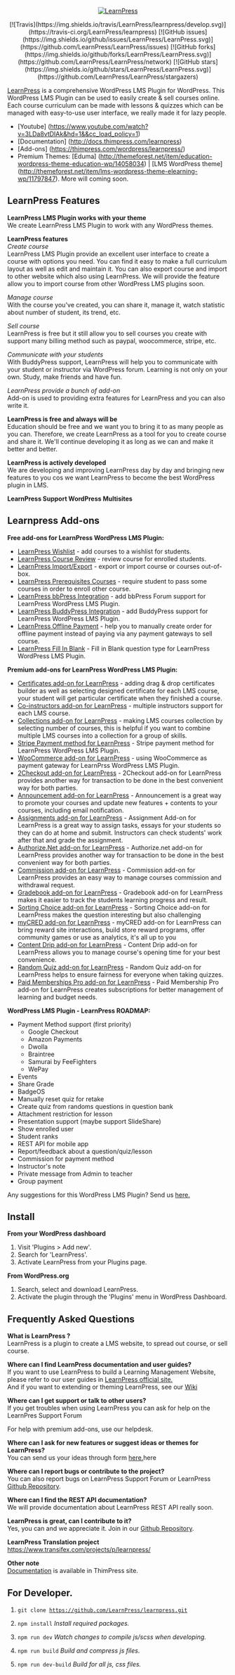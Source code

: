 <p align="center"><a href="https://vi.wordpress.org/plugins/learnpress/"><img src="https://ps.w.org/learnpress/assets/icon-128x128.png?rev=2403692" alt="LearnPress" /></a></p>
<p align="center">
[![Travis](https://img.shields.io/travis/LearnPress/learnpress/develop.svg)](https://travis-ci.org/LearnPress/learnpress) [![GitHub issues](https://img.shields.io/github/issues/LearnPress/LearnPress.svg)](https://github.com/LearnPress/LearnPress/issues) [![GitHub forks](https://img.shields.io/github/forks/LearnPress/LearnPress.svg)](https://github.com/LearnPress/LearnPress/network) [![GitHub stars](https://img.shields.io/github/stars/LearnPress/LearnPress.svg)](https://github.com/LearnPress/LearnPress/stargazers)
</p>

<a href="http://thimpress.com/learnpress" target="_blank">LearnPress</a> is a comprehensive WordPress LMS Plugin for WordPress. This WordPress LMS Plugin can be used to easily create & sell courses online. Each course curriculum can be made with lessons & quizzes which can be managed with easy-to-use user interface, we really made it for lazy people.  

* [Youtube] (https://www.youtube.com/watch?v=3LDa8vtDIAk&hd=1&&cc_load_policy=1)
* [Documentation] (http://docs.thimpress.com/learnpress)
* [Add-ons] (https://thimpress.com/wordpress/learnpress/)
* Premium Themes: [Eduma] (http://themeforest.net/item/education-wordpress-theme-education-wp/14058034) | [LMS WordPress theme] (http://themeforest.net/item/lms-wordpress-theme-elearning-wp/11797847). More will coming soon.
## LearnPress Features
**LearnPress LMS Plugin works with your theme**  
We create LearnPress LMS Plugin to work with any WordPress themes.

**LearnPress features**  
*Create course*  
LearnPress LMS Plugin provide an excellent user interface to create a course with options you need. You can find it easy to make a full curriculum layout as well as edit and maintain it.
You can also export course and import to other website which also using LearnPress. We will provide the feature allow you to import course from other WordPress LMS plugins soon.  

*Manage course*  
With the course you've created, you can share it, manage it, watch statistic about number of student, its trend, etc.  

*Sell course*  
LearnPress is free but it still allow you to sell courses you create with support many billing method such as paypal, woocommerce, stripe, etc.  

*Communicate with your students*  
With BuddyPress support, LearnPress will help you to communicate with your student or instructor via WordPress forum. Learning is not only on your own. Study, make friends and have fun.  

*LearnPress provide a bunch of add-on*  
Add-on is used to providing extra features for LearnPress and you can also write it.  

**LearnPress is free and always will be**  
Education should be free and we want you to bring it to as many people as you can. Therefore, we create LearnPress as a tool for you to create course and share it. We'll continue developing it as long as we can and make it better and better.  

**LearnPress is actively developed**  
We are developing and improving LearnPress day by day and bringing new features to you cos we want LearnPress to become the best WordPress plugin in LMS.

**LearnPress Support WordPress Multisites**

## Learnpress Add-ons

**Free add-ons for LearnPress WordPress LMS Plugin:**

- [LearnPress Wishlist](https://wordpress.org/plugins/learnpress-wishlist) - add courses to a wishlist for students.
- [LearnPress Course Review](https://wordpress.org/plugins/learnpress-course-review) - review course for enrolled students.
- [LearnPress Import/Export](https://wordpress.org/plugins/learnpress-import-export) - export or import course or courses out-of-box.
- [LearnPress Prerequisites Courses](https://wordpress.org/plugins/learnpress-prerequisites-courses) - require student to pass some courses in order to enroll other course.
- [LearnPress bbPress Integration](https://wordpress.org/plugins/learnpress-bbpress) - add bbPress Forum support for LearnPress WordPress LMS Plugin.
- [LearnPress BuddyPress Integration](https://wordpress.org/plugins/learnpress-buddypress) - add BuddyPress support for LearnPress WordPress LMS Plugin.
- [LearnPress Offline Payment](https://wordpress.org/plugins/learnpress-offline-payment) - help you to manually create order for offline payment instead of paying via any payment gateways to sell course.
- [LearnPress Fill In Blank](https://wordpress.org/plugins/learnpress-fill-in-blank) - Fill in Blank question type for LearnPress WordPress LMS Plugin.

**Premium add-ons for LearnPress WordPress LMS Plugin:**

- [Certificates add-on for LearnPress](http://thimpress.com/shop/certificates-add-on-for-learnpress/) - adding drag & drop certificates builder as well as selecting designed certificate for each LMS course, your student will get particular certificate when they finished a course.
- [Co-instructors add-on for LearnPress](http://thimpress.com/shop/co-instructors-add-on-for-learnpress/) - multiple instructors support for each LMS course.
- [Collections add-on for LearnPress](http://thimpress.com/shop/collections-add-on-for-learnpress/) - making LMS courses collection by selecting number of courses, this is helpful if you want to combine multiple LMS courses into a collection for a group of skills.
- [Stripe Payment method for LearnPress](http://thimpress.com/shop/stripe-add-on-for-learnpress/) - Stripe payment method for LearnPress WordPress LMS Plugin.
- [WooCommerce add-on for LearnPress](http://thimpress.com/shop/woocommerce-add-on-for-learnpress/) - using WooCommerce as payment gateway for LearnPrss WordPress LMS Plugin.
- [2Checkout add-on for LearnPress](https://thimpress.com/product/2checkout-add-learnpress/) - 2Checkout add-on for LearnPress provides another way for transaction to be done in the best convenient way for both parties.
- [Announcement add-on for LearnPress](https://thimpress.com/product/announcement-add-on-for-learnpress/) - Announcement is a great way to promote your courses and update new features + contents to your courses, including email notification.
- [Assignments add-on for LearnPress](https://thimpress.com/product/assignments-add-on-for-learnpress/) - Assignment Add-on for LearnPress is a great way to assign tasks, essays for your students so they can do at home and submit. Instructors can check students' work after that and grade the assignment.
- [Authorize.Net add-on for LearnPress](https://thimpress.com/product/authorize-net-add-on-learnpress/) - Authorize.net add-on for LearnPress provides another way for transaction to be done in the best convenient way for both parties.
- [Commission add-on for LearnPress](https://thimpress.com/product/commission-add-on-for-learnpress/) - Commission add-on for LearnPress provides an easy way to manage courses commission and withdrawal request.
- [Gradebook add-on for LearnPress](https://thimpress.com/product/gradebook-add-on-for-learnpress/) - Gradebook add-on for LearnPress makes it easier to track the students learning progress and result.
- [Sorting Choice add-on for LearnPress](https://thimpress.com/product/sorting-choice-add-on-for-learnpress/) - Sorting Choice add-on for LearnPress makes the question interesting but also challenging
- [myCRED add-on for LearnPress](https://thimpress.com/product/mycred-add-on-for-learnpress/) - myCRED add-on for LearnPress can bring reward site interactions, build store reward programs, offer community games or use as analytics, it's all up to you
- [Content Drip add-on for LearnPress](https://thimpress.com/product/content-drip-add-on-for-learnpress/) - Content Drip add-on for LearnPress allows you to manage course's opening time for your best convenience.
- [Random Quiz add-on for LearnPress](https://thimpress.com/product/random-quiz-add-on-for-learnpress/) - Random Quiz add-on for LearnPress helps to ensure fairness for everyone when taking quizzes.
- [Paid Memberships Pro add-on for LearnPress](https://thimpress.com/product/paid-memberships-pro-add-learnpress/) - Paid Membership Pro add-on for LearnPress creates subscriptions for better management of learning and budget needs.

**WordPress LMS Plugin - LearnPress ROADMAP:**

- Payment Method support (first priority)
	- Google Checkout
	- Amazon Payments
	- Dwolla
	- Braintree
	- Samurai by FeeFighters
	- WePay
- Events
- Share Grade
- BadgeOS
- Manually reset quiz for retake
- Create quiz from randoms questions in question bank
- Attachment restriction for lesson
- Presentation support (maybe support SlideShare)
- Show enrolled user
- Student ranks
- REST API for mobile app
- Report/feedback about a question/quiz/lesson
- Commission for payment method
- Instructor's note
- Private message from Admin to teacher
- Group payment

Any suggestions for this WordPress LMS Plugin? Send us <a href="http://thimpress.com/learnpress-suggestion/" target="_blank">here.</a>


## Install

**From your WordPress dashboard**  
1. Visit 'Plugins > Add new'.  
2. Search for 'LearnPress'.  
3. Activate LearnPress from your Plugins page.  

**From WordPress.org**  
1. Search, select and download LearnPress.  
2. Activate the plugin through the 'Plugins' menu in WordPress Dashboard.  

## Frequently Asked Questions  

**What is LearnPress ?**  
LearnPress is a plugin to create a LMS website, to spread out course, or sell course.  

**Where can I find LearnPress documentation and user guides?**  
If you want to use LearnPress to build a Learning Management Website, please refer to our user guides in <a href="http://docs.thimpress.com/learnpress/" target="_blank">LearnPress official site.</a>  
And if you want to extending or theming LearnPress, see our <a href="https://github.com/LearnPress/LearnPress/wiki">Wiki</a>  

**Where can I get support or talk to other users?**  
If you get troubles when using LearnPress you can ask for help on the LearnPres Support Forum

For help with premium add-ons, use our helpdesk.

**Where can I ask for new features or suggest ideas or themes for LearnPress?**  
You can send us your ideas through form <a href="http://thimpress.com/learnpress-suggestion/" target="_blank">here.</a>here

**Where can I report bugs or contribute to the project?**  
You can also report bugs on LearnPress Support Forum or LearnPress <a href="https://github.com/LearnPress/LearnPress/issues" target="_blank">Github Repository</a>.

**Where can I find the REST API documentation?**  
We will provide documentation about LearnPress REST API really soon.

**LearnPress is great, can I contribute to it?**  
Yes, you can and we appreciate it. Join in our <a href="https://github.com/LearnPress/LearnPress" target="_blank">Github Repository</a>.  

**LearnPress Translation project**
https://www.transifex.com/projects/p/learnpress/  

**Other note**  
<a href="http://docs.thimpress.com/learnpress" target="_blank">Documentation</a> is available in ThimPress site.  

## For Developer.
1. <code>git clone https://github.com/LearnPress/learnpress.git</code>  

2. <code>npm install</code> *Install required packages.*

3. <code>npm run dev</code> *Watch changes to compile js/scss when developing.*

4. <code>npm run build</code> *Build and compress js files.*
   
5. <code>npm run dev-build</code> *Build for all js, css files.*
